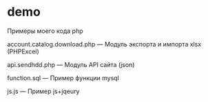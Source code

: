 # demo

Примеры моего кода php

account.catalog.download.php — Модуль экспорта и импорта xlsx (PHPExcel)

api.sendhdd.php — Модуль API сайта (json)

function.sql — Пример функции mysql

js.js — Пример js+jqeury 
